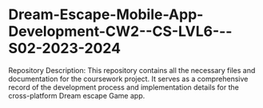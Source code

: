 # Dream-Escape-Mobile-App-Development-CW2--CS-LVL6---S02-2023-2024
Repository Description: This repository contains all the necessary files and documentation for the coursework project. It serves as a comprehensive record of the development process and implementation details for the cross-platform Dream escape Game app.
